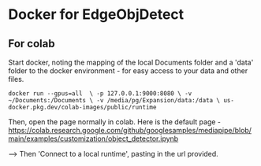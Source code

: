 # Docker for EdgeObjDetect

## For colab

Start docker, noting the mapping of the local Documents folder
and a 'data' folder to the docker environment - for easy access to your data and other files.

`
docker run --gpus=all  \
	-p 127.0.0.1:9000:8080 \
	-v ~/Documents:/Documents \
	-v /media/pg/Expansion/data:/data \
	us-docker.pkg.dev/colab-images/public/runtime
`

Then, open the page normally in colab.    Here is the default page - https://colab.research.google.com/github/googlesamples/mediapipe/blob/main/examples/customization/object_detector.ipynb

--> Then 'Connect to a local runtime', pasting in the url provided.



